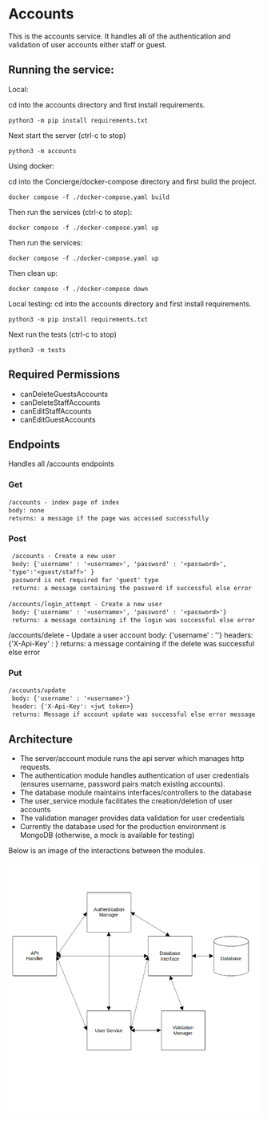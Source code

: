 # Accounts

This is the accounts service. It handles all of the authentication and validation of user accounts either staff or guest.

## Running the service:

Local:

 cd into the accounts directory and first install requirements.

```
python3 -m pip install requirements.txt
```
Next start the server (ctrl-c to stop)
```
python3 -m accounts
```

Using docker:

 cd into the Concierge/docker-compose directory and first build the project.

```
docker compose -f ./docker-compose.yaml build
```
Then run the services (ctrl-c to stop):
```
docker compose -f ./docker-compose.yaml up
```
Then run the services:
```
docker compose -f ./docker-compose.yaml up
```

Then clean up:
```
docker compose -f ./docker-compose down
```

Local testing:
cd into the accounts directory and first install requirements.

```
python3 -m pip install requirements.txt
```
Next run the tests (ctrl-c to stop)
```
python3 -m tests
```

## Required Permissions
- canDeleteGuestsAccounts
- canDeleteStaffAccounts
- canEditStaffAccounts
- canEditGuestAccounts

## Endpoints
Handles all /accounts endpoints

### Get
    /accounts - index page of index
    body: none
    returns: a message if the page was accessed successfully

### Post
     /accounts - Create a new user
     body: {'username' : '<username>', 'password' : '<password>', 'type':'<guest/staff>' }
     password is not required for 'guest' type
     returns: a message containing the password if successful else error

    /accounts/login_attempt - Create a new user
     body: {'username' : '<username>', 'password' : '<password>'}
     returns: a message containing if the login was successful else error

   /accounts/delete - Update a user account
     body: {'username' : '<username>'}
     headers: {'X-Api-Key' : <jwt token>}
     returns: a message containing if the delete was successful else error


### Put
    /accounts/update
     body: {'username' : '<username>'}
     header: {'X-Api-Key': <jwt token>}
     returns: Message if account update was successful else error message

## Architecture

-   The server/account module runs the api server which manages http requests.
-   The authentication module handles authentication of user credentials (ensures username, password pairs match existing accounts).
-   The database module maintains interfaces/controllers to the database
-   The user_service module facilitates the creation/deletion of user accounts
-   The validation manager provides data validation for user credentials
-   Currently the database used for the production environment is MongoDB (otherwise, a mock is available for testing)

Below is an image of the interactions between the modules.

![account_architecture](/src/accounts/images/account_diagram.png)
